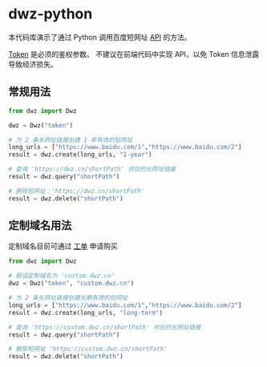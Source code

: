 # dwz-python

本代码库演示了通过 Python 调用百度短网址 [API](https://dwz.cn/console/apidoc/v3) 的方法。

[Token](https://console.bce.baidu.com/dwz/#/dwz/token) 是必须的鉴权参数。
不建议在前端代码中实现 API，以免 Token 信息泄露导致经济损失。

## 常规用法
```python
from dwz import Dwz

dwz = Dwz("token")

# 为 2 条长网址链接创建 1 年有效的短网址 
long_urls = ["https://www.baidu.com/1","https://www.baidu.com/2"]
result = dwz.create(long_urls, "1-year")

# 查询 'https://dwz.cn/shortPath' 对应的长网址链接
result = dwz.query("shortPath")

# 删除短网址：'https://dwz.cn/shortPath'
result = dwz.delete("shortPath")
```
## 定制域名用法
定制域名目前可通过 [工单](https://ticket.bce.baidu.com/#/ticket/create~productId=188&questionId=706&channel=2) 申请购买
```python
from dwz import Dwz

# 假设定制域名为 'custom.dwz.cn'
dwz = Dwz("token", "custom.dwz.cn")

# 为 2 条长网址链接创建长期有效的短网址 
long_urls = ["https://www.baidu.com/1","https://www.baidu.com/2"]
result = dwz.create(long_urls, "long-term")

# 查询 'https://custom.dwz.cn/shortPath' 对应的长网址链接
result = dwz.query("shortPath")

# 删除短网址 'https://custom.dwz.cn/shortPath'
result = dwz.delete("shortPath")
```